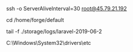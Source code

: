 ssh -o ServerAliveInterval=30 root@45.79.21.192

cd /home/forge/default

tail -f ./storage/logs/laravel-2019-06-2

C:\Windows\System32\drivers\etc
